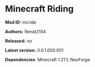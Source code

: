 # Minecraft Riding
**Mod ID:** mcride

**Authors:** Renat2104

**Released:** no

**Latest version:** 0.0.1.000.001

**Dependencies**: Minecraft 1.21.1; NeoForge
